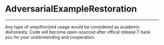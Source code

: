 # AdversarialExampleRestoration
---
Any type of unauthorized usage would be considered as academic dishonesty. Code will become open-sourced after offical release.T hank you for your understanding and cooperation.